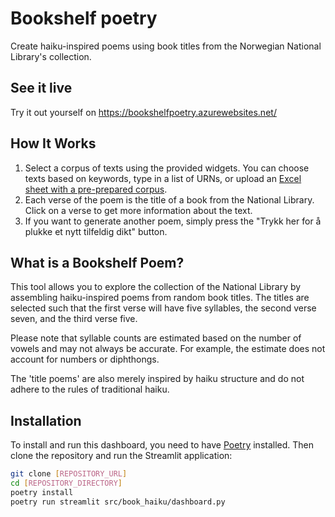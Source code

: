# Bookshelf poetry

Create haiku-inspired poems using book titles from the Norwegian National Library's collection.

## See it live
Try it out yourself on https://bookshelfpoetry.azurewebsites.net/

## How It Works

1. Select a corpus of texts using the provided widgets. You can choose texts based on keywords, type in a list of URNs, or upload an [Excel sheet with a pre-prepared corpus](https://dh.nb.no/run/korpus/).
2. Each verse of the poem is the title of a book from the National Library. Click on a verse to get more information about the text.
3. If you want to generate another poem, simply press the "Trykk her for å plukke et nytt tilfeldig dikt" button.

## What is a Bookshelf Poem?

This tool allows you to explore the collection of the National Library by assembling haiku-inspired poems from random book titles. The titles are selected such that the first verse will have five syllables, the second verse seven, and the third verse five.

Please note that syllable counts are estimated based on the number of vowels and may not always be accurate. For example, the estimate does not account for numbers or diphthongs.

The 'title poems' are also merely inspired by haiku structure and do not adhere to the rules of traditional haiku.

## Installation

To install and run this dashboard, you need to have [Poetry](https://python-poetry.org) installed. Then clone the repository and run the Streamlit application:

```bash
git clone [REPOSITORY_URL]
cd [REPOSITORY_DIRECTORY]
poetry install
poetry run streamlit src/book_haiku/dashboard.py
```
